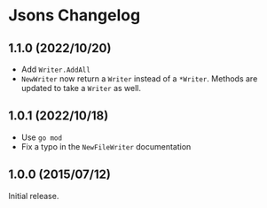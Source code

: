 # Jsons Changelog

## 1.1.0 (2022/10/20)

* Add `Writer.AddAll`
* `NewWriter` now return a `Writer` instead of a `*Writer`. Methods are updated to take a `Writer` as well.

## 1.0.1 (2022/10/18)

* Use `go mod`
* Fix a typo in the `NewFileWriter` documentation

## 1.0.0 (2015/07/12)

Initial release.
